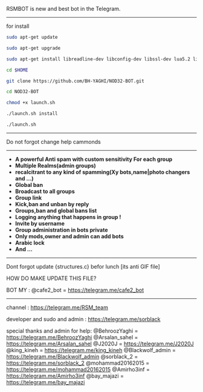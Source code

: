 RSMBOT is new and best bot in the Telegram.
_________________________________________________________________________________
for install  
```bash
sudo apt-get update

sudo apt-get upgrade

sudo apt-get install libreadline-dev libconfig-dev libssl-dev lua5.2 liblua5.2-dev libevent-dev make unzip git redis-server g++ libjansson-dev libpython-dev expat libexpat1-dev

cd $HOME

git clone https://github.com/BH-YAGHI/NOD32-BOT.git

cd NOD32-BOT

chmod +x launch.sh

./launch.sh install

./launch.sh
```
__________________________________
Do not forgot change help cammonds
_________________________________________________________________________________
* **A powerful Anti spam with custom sensitivity For each group**
* **Multiple Realms(admin groups)**
* **recalcitrant to any kind of spamming(Xy bots,name|photo changers and ...)**
* **Global ban**
* **Broadcast to all groups**
* **Group link**
* **Kick,ban and unban by reply**
* **Groups,ban and global bans list**
* **Logging anything that happens in group !**
* **Invite by username**
* **Group administration in bots private**
* **Only mods,owner and admin can add bots**
* **Arabic lock**
* **And ...**


_________________________________________________________________________________


Dont forgot update {structures.c} befor lunch [its anti GIF file]

HOW DO MAKE UPDATE THIS FILE?

BOT MY : @cafe2_bot =  https://telegram.me/cafe2_bot

---------------------------------------------------------------------------------
channel : https://telegram.me/RSM_team

developer and sudo and admin  : https://telegram.me/sorblack

special thanks and admin for help:
  @BehroozYaghi = https://telegram.me/BehroozYaghi 
  @Arsalan_sahel = https://telegram.me/Arsalan_sahel
  @J2020J = https://telegram.me/J2020J
  @king_kineh = https://telegram.me/king_kineh
  @Blackwolf_admin = https://telegram.me/Blackwolf_admin
  @sorblack_2 = https://telegram.me/sorblack_2
  @mohammad20162015 = https://telegram.me/mohammad20162015
  @Amirho3inf = https://telegram.me/Amirho3inf
  @bay_majazi = https://telegram.me/bay_majazi

